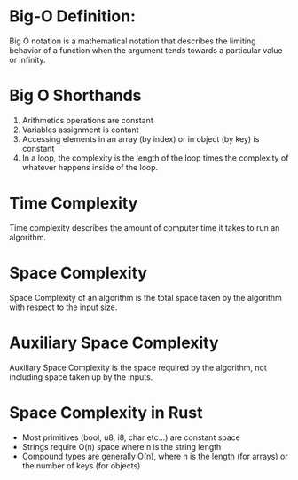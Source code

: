 # Big-O Definition:

Big O notation is a mathematical notation that describes
the limiting behavior of a function when the argument tends
towards a particular value or infinity.

# Big O Shorthands

1. Arithmetics operations are constant
2. Variables assignment is contant
3. Accessing elements in an array (by index) or in object (by key)
   is constant
4. In a loop, the complexity is the length of the loop
   times the complexity of whatever happens inside of
   the loop.

# Time Complexity

Time complexity describes the amount of computer time
it takes to run an algorithm.

# Space Complexity

Space Complexity of an algorithm is the total space taken
by the algorithm with respect to the input size.

# Auxiliary Space Complexity

Auxiliary Space Complexity is the space required by the
algorithm, not including space taken up by the inputs.

# Space Complexity in Rust

- Most primitives (bool, u8, i8, char etc...) are constant space
- Strings require O(n) space where n is the string length
- Compound types are generally O(n), where n is the length
  (for arrays) or the number of keys (for objects)
